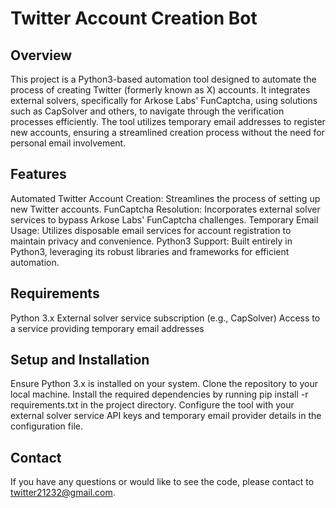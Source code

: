 # Twitter Account Creation Bot

## Overview
This project is a Python3-based automation tool designed to automate the process of creating Twitter (formerly known as X) accounts. It integrates external solvers, specifically for Arkose Labs' FunCaptcha, using solutions such as CapSolver and others, to navigate through the verification processes efficiently.
The tool utilizes temporary email addresses to register new accounts, ensuring a streamlined creation process without the need for personal email involvement.

## Features
Automated Twitter Account Creation: Streamlines the process of setting up new Twitter accounts.
FunCaptcha Resolution: Incorporates external solver services to bypass Arkose Labs' FunCaptcha challenges.
Temporary Email Usage: Utilizes disposable email services for account registration to maintain privacy and convenience.
Python3 Support: Built entirely in Python3, leveraging its robust libraries and frameworks for efficient automation.

## Requirements
Python 3.x
External solver service subscription (e.g., CapSolver)
Access to a service providing temporary email addresses

## Setup and Installation
Ensure Python 3.x is installed on your system.
Clone the repository to your local machine.
Install the required dependencies by running pip install -r requirements.txt in the project directory.
Configure the tool with your external solver service API keys and temporary email provider details in the configuration file.

## Contact
If you have any questions or would like to see the code, please contact to twitter21232@gmail.com.
